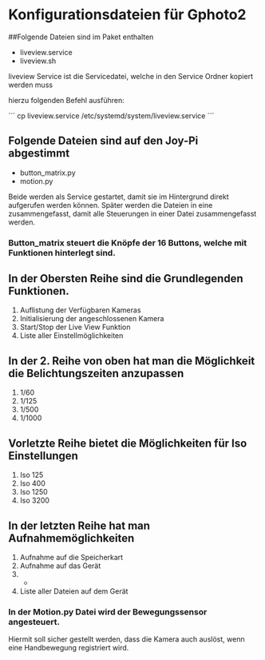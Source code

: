 # Konfigurationsdateien für Gphoto2

##Folgende Dateien sind im Paket enthalten

- liveview.service
- liveview.sh

liveview Service ist die Servicedatei, welche in den Service Ordner kopiert werden muss

hierzu folgenden Befehl ausführen:

´´´
cp liveview.service /etc/systemd/system/liveview.service
´´´

## Folgende Dateien sind auf den Joy-Pi abgestimmt

- button_matrix.py
- motion.py

Beide werden als Service gestartet, damit sie im Hintergrund direkt aufgerufen werden können. Später werden die Dateien in eine zusammengefasst, damit alle Steuerungen in einer Datei zusammengefasst werden.

### Button_matrix steuert die Knöpfe der 16 Buttons, welche mit Funktionen hinterlegt sind.

## In der Obersten Reihe sind die Grundlegenden Funktionen.

1. Auflistung der Verfügbaren Kameras
2. Initialisierung der angeschlossenen Kamera
3. Start/Stop der Live View Funktion
4. Liste aller Einstellmöglichkeiten

## In der 2. Reihe von oben hat man die Möglichkeit die Belichtungszeiten anzupassen

1. 1/60
2. 1/125
3. 1/500
4. 1/1000

## Vorletzte Reihe bietet die Möglichkeiten für Iso Einstellungen

1. Iso 125
2. Iso 400
3. Iso 1250
4. Iso 3200

## In der letzten Reihe hat man Aufnahmemöglichkeiten

1. Aufnahme auf die Speicherkart
2. Aufnahme auf das Gerät
3. -
4. Liste aller Dateien auf dem Gerät

### In der Motion.py Datei wird der Bewegungssensor angesteuert.

Hiermit soll sicher gestellt werden, dass die Kamera auch auslöst, wenn eine Handbewegung registriert wird.

